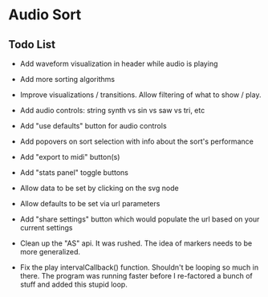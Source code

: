 # Audio Sort

## Todo List

- Add waveform visualization in header while audio is playing

- Add more sorting algorithms

- Improve visualizations / transitions. Allow filtering of what to show / play.

- Add audio controls: string synth vs sin vs saw vs tri, etc

- Add "use defaults" button for audio controls

- Add popovers on sort selection with info about the sort's performance

- Add "export to midi" button(s)

- Add "stats panel" toggle buttons

- Allow data to be set by clicking on the svg node

- Allow defaults to be set via url parameters

- Add "share settings" button which would populate the url based on your current settings

- Clean up the "AS" api. It was rushed. The idea of markers needs to be more generalized.

- Fix the play intervalCallback() function. Shouldn't be looping so much in there. The
  program was running faster before I re-factored a bunch of stuff and added this stupid loop.
